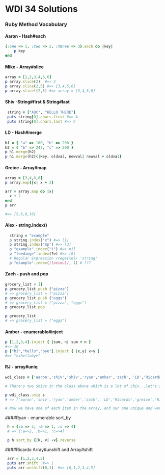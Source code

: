 # WDI 34 Solutions

### Ruby Method Vocabulary

#### Aaron - Hash#each

```ruby
{:one => 1, :two => 2, :three => 3}.each do |key|
    p key
end
```


#### Mike - Array#slice

```ruby
array = [1,2,3,4,5,6]
p array.slice(2)  #=> 3
p array.slice(2,5) #=> [3,4,5,6]
p array.slice!(2,5) #=> array = [3,4,5,6]
```

#### Shiv -String#first & String#last

```ruby
 string = ["ABC", "HELLO THERE"]
 puts string[0].chars.first #=> A
 puts string[0].chars.last #=> C
```

#### LD - Hash#merge
```ruby
h1 = { "a" => 100, "b" => 200 }
h2 = { "b" => 242, "c" => 300 }
p h1.merge(h2)
p h1.merge(h2){|key, oldval, newval| newval + oldval}
```

#### Greice - Array#map
```ruby
array = [3,4,6,8]
p array.map{|x| x + 2}

arr = array.map do |x|
  x + 2
end
p arr

#=> [5,6,8,10]

```

#### Alex - string.index()

```ruby
  string = "example"
  p string.index("x") #=> [1]
  p string.index("mp") #=> [3]
  p "example".index("i") #=> nil
  p "feedinge".index(?e) #=> [0]
  # Regular Expression /rege[xe]/ 'string'
  p "example".index(/[aeiou]/, 1) # ???
```
  
  

#### Zach - push and pop
```ruby
grocery_list = []
p grocery_list.push ("pizza")
# => grocery_list = ["pizza"]
p grocery_list.push ("eggs")
# => grocery_list = ["pizza", "eggs"]
p grocery_list.pop

p grocery_list
# => grocery_list = ["eggs"]
```
  
  
  
#### Amber - enumerable#inject

```ruby
p [1,2,3,4].inject { |sum, n| sum + n }
#=> 10
p ["hi","hello","bye"].inject { |x,y| x+y } 
#=> "hihellobye"
```

  
#### RJ - array#uniq

```ruby
wdi_class = ['aaron','shiv','shiv','ryan','amber','zach', 'LD','Ricardo','greice','RJ','alex','mike']

# There's two Shivs in the class above which is a lot of Shiv...let's see if there's a method to get all of the unique items in an array.

p wdi_class.uniq s
# => ['aaron','shiv','ryan','amber','zach', 'LD','Ricardo','greice','RJ','alex','mike']

# Now we have one of each item in the Array, and our one unique and wonderful Shiv.
```

####Ryan - enumerable sort_by

```ruby
 h = {:a => 2, :b => 1, :c => 4}
 # => {:a=>2, :b=>1, :c=>4}

 p h.sort_by {|k, v| -v}.reverse
```

####Ricardo Array#unshift and Array#shift
```ruby
 arr = [1,2,3,4,5]
 puts arr.shift  #=> 1
 puts arr.unshift(0,1)  #=> [0,1,2,3,4,5]
```
